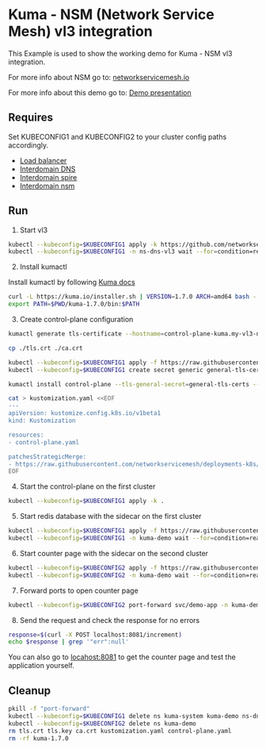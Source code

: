 # Kuma - NSM (Network Service Mesh) vl3 integration 

This Example is used to show the working demo for Kuma - NSM vl3 integration.

For more info about NSM go to: [networkservicemesh.io](https://networkservicemesh.io/)

For more info about this demo go to: [Demo presentation](https://docs.google.com/presentation/d/12aiunkKqPLOe1R0o_QUdkuZM4LPGhN0g9AwJ1vuFpOo/edit?usp=sharing)

## Requires

Set KUBECONFIG1 and KUBECONFIG2 to your cluster config paths accordingly.
- [Load balancer](https://github.com/networkservicemesh/deployments-k8s/blob/23c5e9bd151a2ec204932e8b06190efa07b5df88/examples/interdomain/loadbalancer/README.md)
- [Interdomain DNS](https://github.com/networkservicemesh/deployments-k8s/blob/23c5e9bd151a2ec204932e8b06190efa07b5df88/examples/interdomain/dns/README.md)
- [Interdomain spire](https://github.com/networkservicemesh/deployments-k8s/blob/23c5e9bd151a2ec204932e8b06190efa07b5df88/examples/interdomain/spire/README.md)
- [Interdomain nsm](https://github.com/networkservicemesh/deployments-k8s/blob/23c5e9bd151a2ec204932e8b06190efa07b5df88/examples/interdomain/nsm/README.md)

## Run
1. Start vl3
```bash
kubectl --kubeconfig=$KUBECONFIG1 apply -k https://github.com/networkservicemesh/deployments-k8s/examples/interdomain/nsm_kuma_universal_vl3/vl3-dns?ref=23c5e9bd151a2ec204932e8b06190efa07b5df88
kubectl --kubeconfig=$KUBECONFIG1 -n ns-dns-vl3 wait --for=condition=ready --timeout=2m pod -l app=vl3-ipam
```

2. Install kumactl

Install kumactl by following [Kuma docs](https://kuma.io/docs/1.7.x/installation/kubernetes/)
```bash
curl -L https://kuma.io/installer.sh | VERSION=1.7.0 ARCH=amd64 bash -
export PATH=$PWD/kuma-1.7.0/bin:$PATH
```

3. Create control-plane configuration
```bash
kumactl generate tls-certificate --hostname=control-plane-kuma.my-vl3-network --hostname=kuma-control-plane.kuma-system.svc --type=server --key-file=./tls.key --cert-file=./tls.crt
```
```bash
cp ./tls.crt ./ca.crt
```
```bash
kubectl --kubeconfig=$KUBECONFIG1 apply -f https://raw.githubusercontent.com/networkservicemesh/deployments-k8s/23c5e9bd151a2ec204932e8b06190efa07b5df88/examples/interdomain/nsm_kuma_universal_vl3/namespace.yaml
kubectl --kubeconfig=$KUBECONFIG1 create secret generic general-tls-certs --namespace=kuma-system --from-file=./tls.key --from-file=./tls.crt --from-file=./ca.crt
```
```bash
kumactl install control-plane --tls-general-secret=general-tls-certs --tls-general-ca-bundle=$(cat ./ca.crt | base64) > control-plane.yaml
```
```bash
cat > kustomization.yaml <<EOF
---
apiVersion: kustomize.config.k8s.io/v1beta1
kind: Kustomization

resources:
- control-plane.yaml

patchesStrategicMerge:
- https://raw.githubusercontent.com/networkservicemesh/deployments-k8s/23c5e9bd151a2ec204932e8b06190efa07b5df88/examples/interdomain/nsm_kuma_universal_vl3/patch-control-plane.yaml
EOF
```

4. Start the control-plane on the first cluster
```bash
kubectl --kubeconfig=$KUBECONFIG1 apply -k .
```

5. Start redis database with the sidecar on the first cluster
```bash
kubectl --kubeconfig=$KUBECONFIG1 apply -f https://raw.githubusercontent.com/networkservicemesh/deployments-k8s/23c5e9bd151a2ec204932e8b06190efa07b5df88/examples/interdomain/nsm_kuma_universal_vl3/demo-redis.yaml
kubectl --kubeconfig=$KUBECONFIG1 -n kuma-demo wait --for=condition=ready --timeout=3m pod -l app=redis
```

6. Start counter page with the sidecar on the second cluster
```bash
kubectl --kubeconfig=$KUBECONFIG2 apply -f https://raw.githubusercontent.com/networkservicemesh/deployments-k8s/23c5e9bd151a2ec204932e8b06190efa07b5df88/examples/interdomain/nsm_kuma_universal_vl3/demo-app.yaml
kubectl --kubeconfig=$KUBECONFIG2 -n kuma-demo wait --for=condition=ready --timeout=3m pod -l app=demo-app
```

7. Forward ports to open counter page
```bash
kubectl --kubeconfig=$KUBECONFIG2 port-forward svc/demo-app -n kuma-demo 8081:5000 &
```

8. Send the request and check the response for no errors
```bash
response=$(curl -X POST localhost:8081/increment)
echo $response | grep '"err":null'
```

You can also go to [locahost:8081](https://localhost:8081) to get the counter page and test the application yourself.

## Cleanup
```bash
pkill -f "port-forward"
kubectl --kubeconfig=$KUBECONFIG1 delete ns kuma-system kuma-demo ns-dns-vl3
kubectl --kubeconfig=$KUBECONFIG2 delete ns kuma-demo
rm tls.crt tls.key ca.crt kustomization.yaml control-plane.yaml
rm -rf kuma-1.7.0
```
